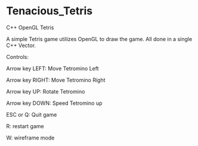 # Tenacious_Tetris
C++ OpenGL Tetris


A simple Tetris game utilizes OpenGL to draw the game.
All done in a single C++ Vector. 

Controls:

Arrow key LEFT: Move Tetromino Left

Arrow key RIGHT: Move Tetromino Right

Arrow key UP: Rotate Tetromino 

Arrow key DOWN: Speed Tetromino up

ESC or Q: Quit game

R: restart game

W: wireframe mode
